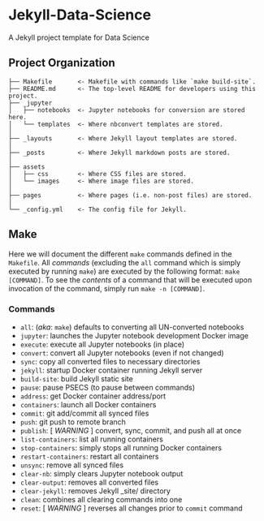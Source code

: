 # Jekyll-Data-Science
A Jekyll project template for Data Science

## Project Organization
```
├── Makefile       <- Makefile with commands like `make build-site`.
├── README.md      <- The top-level README for developers using this project.
├── _jupyter
│   ├── notebooks  <- Jupyter notebooks for conversion are stored here.
│   └── templates  <- Where nbconvert templates are stored.
│
├── _layouts       <- Where Jekyll layout templates are stored.
│
├── _posts         <- Where Jekyll markdown posts are stored.
│
├── assets
│   ├── css        <- Where CSS files are stored.
│   └── images     <- Where image files are stored.
│
├── pages          <- Where pages (i.e. non-post files) are stored.
│
└── _config.yml    <- The config file for Jekyll.
```

## Make
Here we will document the different `make` commands defined in the `Makefile`.
All *commands* (excluding the `all` command which is simply executed by
running `make`) are executed by the following format: `make [COMMAND]`. To see
the *contents* of a command that will be executed upon invocation of the
command, simply run `make -n [COMMAND]`.

### Commands
+ `all`: (*aka*: `make`) defaults to converting all UN-converted notebooks
+ `jupyter`: launches the Jupyter notebook development Docker image
+ `execute`: execute all Jupyter notebooks (in place)
+ `convert`: convert all Jupyter notebooks (even if not changed)
+ `sync`: copy all converted files to necessary directories
+ `jekyll`: startup Docker container running Jekyll server
+ `build-site`: build Jekyll static site
+ `pause`: pause PSECS (to pause between commands)
+ `address`: get Docker container address/port
+ `containers`: launch all Docker containers
+ `commit`: git add/commit all synced files
+ `push`: git push to remote branch
+ `publish`: [ *WARNING* ] convert, sync, commit, and push all at once
+ `list-containers`: list all running containers
+ `stop-containers`: simply stops all running Docker containers
+ `restart-containers`: restart all containers
+ `unsync`: remove all synced files
+ `clear-nb`: simply clears Jupyter notebook output
+ `clear-output`: removes all converted files
+ `clear-jekyll`: removes Jekyll _site/ directory
+ `clean`: combines all clearing commands into one
+ `reset`: [ *WARNING* ] reverses all changes prior to `commit` command
